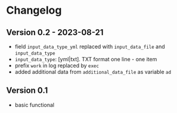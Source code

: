 # Changelog

## Version 0.2 - 2023-08-21
  - field `input_data_type_yml` replaced with `input_data_file` and `input_data_type`
  - `input_data_type`: [yml|txt]. TXT format one line - one item
  - prefix `work` in log replaced by `exec`
  - added additional data from `additional_data_file` as variable `ad` 

## Version 0.1 
  - basic functional
